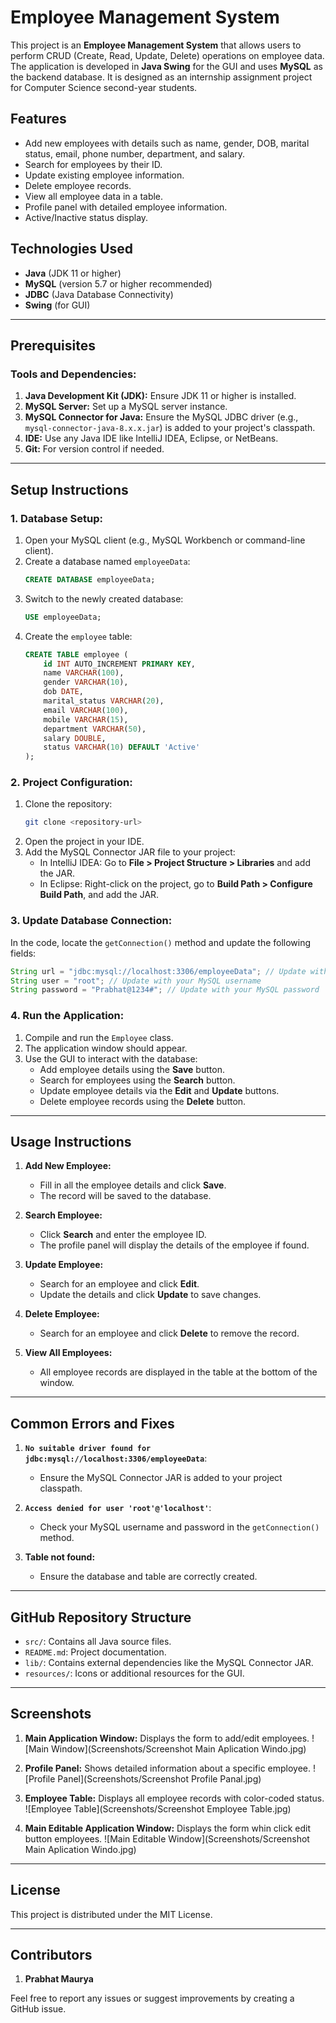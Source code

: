 # Employee Management System

This project is an **Employee Management System** that allows users to perform CRUD (Create, Read, Update, Delete) operations on employee data. The application is developed in **Java Swing** for the GUI and uses **MySQL** as the backend database. It is designed as an internship assignment project for Computer Science second-year students.

## Features
- Add new employees with details such as name, gender, DOB, marital status, email, phone number, department, and salary.
- Search for employees by their ID.
- Update existing employee information.
- Delete employee records.
- View all employee data in a table.
- Profile panel with detailed employee information.
- Active/Inactive status display.

## Technologies Used
- **Java** (JDK 11 or higher)
- **MySQL** (version 5.7 or higher recommended)
- **JDBC** (Java Database Connectivity)
- **Swing** (for GUI)

---

## Prerequisites
### Tools and Dependencies:
1. **Java Development Kit (JDK):** Ensure JDK 11 or higher is installed.
2. **MySQL Server:** Set up a MySQL server instance.
3. **MySQL Connector for Java:** Ensure the MySQL JDBC driver (e.g., `mysql-connector-java-8.x.x.jar`) is added to your project's classpath.
4. **IDE:** Use any Java IDE like IntelliJ IDEA, Eclipse, or NetBeans.
5. **Git:** For version control if needed.

---

## Setup Instructions

### 1. Database Setup:
1. Open your MySQL client (e.g., MySQL Workbench or command-line client).
2. Create a database named `employeeData`:
   ```sql
   CREATE DATABASE employeeData;
   ```
3. Switch to the newly created database:
   ```sql
   USE employeeData;
   ```
4. Create the `employee` table:
   ```sql
   CREATE TABLE employee (
       id INT AUTO_INCREMENT PRIMARY KEY,
       name VARCHAR(100),
       gender VARCHAR(10),
       dob DATE,
       marital_status VARCHAR(20),
       email VARCHAR(100),
       mobile VARCHAR(15),
       department VARCHAR(50),
       salary DOUBLE,
       status VARCHAR(10) DEFAULT 'Active'
   );
   ```

### 2. Project Configuration:
1. Clone the repository:
   ```bash
   git clone <repository-url>
   ```
2. Open the project in your IDE.
3. Add the MySQL Connector JAR file to your project:
   - In IntelliJ IDEA: Go to **File > Project Structure > Libraries** and add the JAR.
   - In Eclipse: Right-click on the project, go to **Build Path > Configure Build Path**, and add the JAR.

### 3. Update Database Connection:
In the code, locate the `getConnection()` method and update the following fields:
```java
String url = "jdbc:mysql://localhost:3306/employeeData"; // Update with your database host/port
String user = "root"; // Update with your MySQL username
String password = "Prabhat@1234#"; // Update with your MySQL password
```

### 4. Run the Application:
1. Compile and run the `Employee` class.
2. The application window should appear.
3. Use the GUI to interact with the database:
   - Add employee details using the **Save** button.
   - Search for employees using the **Search** button.
   - Update employee details via the **Edit** and **Update** buttons.
   - Delete employee records using the **Delete** button.

---

## Usage Instructions
1. **Add New Employee:**
   - Fill in all the employee details and click **Save**.
   - The record will be saved to the database.

2. **Search Employee:**
   - Click **Search** and enter the employee ID.
   - The profile panel will display the details of the employee if found.

3. **Update Employee:**
   - Search for an employee and click **Edit**.
   - Update the details and click **Update** to save changes.

4. **Delete Employee:**
   - Search for an employee and click **Delete** to remove the record.

5. **View All Employees:**
   - All employee records are displayed in the table at the bottom of the window.

---

## Common Errors and Fixes
1. **`No suitable driver found for jdbc:mysql://localhost:3306/employeeData`**:
   - Ensure the MySQL Connector JAR is added to your project classpath.

2. **`Access denied for user 'root'@'localhost'`**:
   - Check your MySQL username and password in the `getConnection()` method.

3. **Table not found:**
   - Ensure the database and table are correctly created.

---

## GitHub Repository Structure
- `src/`: Contains all Java source files.
- `README.md`: Project documentation.
- `lib/`: Contains external dependencies like the MySQL Connector JAR.
- `resources/`: Icons or additional resources for the GUI.

---

## Screenshots
1. **Main Application Window:**
   Displays the form to add/edit employees.
   ![Main Window](Screenshots/Screenshot Main Aplication Windo.jpg)

2. **Profile Panel:**
   Shows detailed information about a specific employee.
   ![Profile Panel](Screenshots/Screenshot Profile Panal.jpg)

3. **Employee Table:**
   Displays all employee records with color-coded status.
   ![Employee Table](Screenshots/Screenshot Employee Table.jpg)
4. **Main Editable Application Window:**
   Displays the form whin click edit button  employees.
   ![Main Editable Window](Screenshots/Screenshot Main Aplication Windo.jpg)

---

## License
This project is distributed under the MIT License.

---

## Contributors
1. **Prabhat Maurya**

Feel free to report any issues or suggest improvements by creating a GitHub issue.
